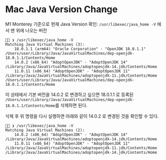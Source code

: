 # Mac Java Version Change

M1 Monterey 기준으로 현재 Java Version 확인: `/usr/libexec/java_home -V` 에서 맨 위에 나오는 버전

```
🦑🍺 ❯ /usr/libexec/java_home -V
Matching Java Virtual Machines (3):
    18.0.1.1 (arm64) "Oracle Corporation" - "OpenJDK 18.0.1.1" /Users/user/Library/Java/JavaVirtualMachines/dep-openjdk-18.0.1.1/Contents/Home
    14.0.2 (x86_64) "AdoptOpenJDK" - "AdoptOpenJDK 14" /Library/Java/JavaVirtualMachines/adoptopenjdk-14.jdk/Contents/Home
    11.0.11 (x86_64) "AdoptOpenJDK" - "AdoptOpenJDK 11" /Library/Java/JavaVirtualMachines/adoptopenjdk-11.jdk/Contents/Home
/Users/user/Library/Java/JavaVirtualMachines/dep-openjdk-18.0.1.1/Contents/Home
```

이 상태에서 기본 버전을 14.0.2 로 변경하고 싶으면 18.0.1.1 로 등록된 `/Users/user/Library/Java/JavaVirtualMachines/dep-openjdk-18.0.1.1/Contents/Home`를 삭제하면 된다.

삭제 후 위 명령을 다시 실행하면 아래와 같이 14.0.2 로 변경된 것을 확인할 수 있다.

```
🦑🍺 ❯ /usr/libexec/java_home -V
Matching Java Virtual Machines (2):
    14.0.2 (x86_64) "AdoptOpenJDK" - "AdoptOpenJDK 14" /Library/Java/JavaVirtualMachines/adoptopenjdk-14.jdk/Contents/Home
    11.0.11 (x86_64) "AdoptOpenJDK" - "AdoptOpenJDK 11" /Library/Java/JavaVirtualMachines/adoptopenjdk-11.jdk/Contents/Home
/Library/Java/JavaVirtualMachines/adoptopenjdk-14.jdk/Contents/Home
```
